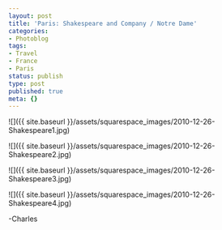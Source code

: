 ```yaml
---
layout: post
title: 'Paris: Shakespeare and Company / Notre Dame'
categories:
- Photoblog
tags:
- Travel
- France
- Paris
status: publish
type: post
published: true
meta: {}
---
```


![]({{ site.baseurl }}/assets/squarespace_images/2010-12-26-Shakespeare1.jpg)

![]({{ site.baseurl }}/assets/squarespace_images/2010-12-26-Shakespeare2.jpg)

![]({{ site.baseurl }}/assets/squarespace_images/2010-12-26-Shakespeare3.jpg)

![]({{ site.baseurl }}/assets/squarespace_images/2010-12-26-Shakespeare4.jpg)

-Charles
